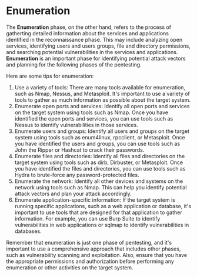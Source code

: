 # Enumeration

The **Enumeration** phase, on the other hand, refers to the process of gatherting detailed information about the services and applications identified in the reconnaissance phase. This may include analyzing open services, identifying users and users groups, file and directory permissions, and searching potential vulnerabilities in the services and applications. **Enumeration** is an important phase for identifying potential attack vectors and planning for the following phases of the pentesting.

Here are some tips for enumeration:

1. Use a variety of tools: There are many tools available for enumeration, such as Nmap, Nessus, and Metasploit. It's important to use a variety of tools to gather as much information as possible about the target system.
2. Enumerate open ports and services: Identify all open ports and services on the target system using tools such as Nmap. Once you have identified the open ports and services, you can use tools such as Nessus to identify vulnerabilities in those services.
3. Enumerate users and groups: Identify all users and groups on the target system using tools such as enum4linux, rpcclient, or Metasploit. Once you have identified the users and groups, you can use tools such as John the Ripper or Hashcat to crack their passwords.
4. Enumerate files and directories: Identify all files and directories on the target system using tools such as dirb, Dirbuster, or Metasploit. Once you have identified the files and directories, you can use tools such as Hydra to brute-force any password-protected files.
5. Enumerate the network: Identify all other devices and systems on the network using tools such as Nmap. This can help you identify potential attack vectors and plan your attack accordingly.
6. Enumerate application-specific information: If the target system is running specific applications, such as a web application or database, it's important to use tools that are designed for that application to gather information. For example, you can use Burp Suite to identify vulnerabilities in web applications or sqlmap to identify vulnerabilities in databases.

Remember that enumeration is just one phase of pentesting, and it's important to use a comprehensive approach that includes other phases, such as vulnerability scanning and exploitation. Also, ensure that you have the appropriate permissions and authorization before performing any enumeration or other activities on the target system.



